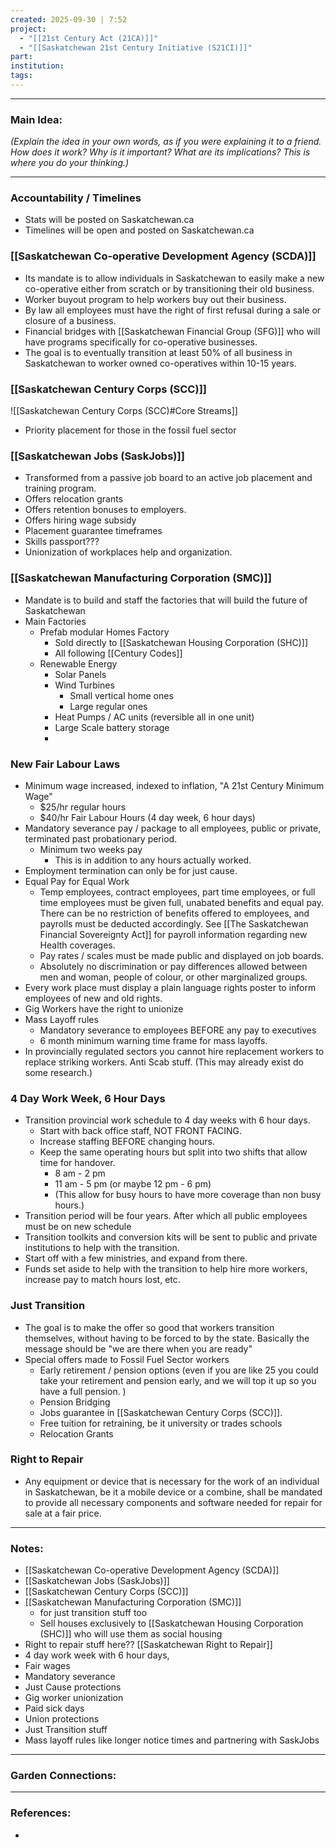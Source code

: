 ```yaml
---
created: 2025-09-30 | 7:52
project:
  - "[[21st Century Act (21CA)]]"
  - "[[Saskatchewan 21st Century Initiative (S21CI)]]"
part:
institution:
tags:
---
```

---
### Main Idea:

*(Explain the idea in your own words, as if you were explaining it to a friend. How does it work? Why is it important? What are its implications? This is where you do your thinking.)*

---

### Accountability / Timelines

- Stats will be posted on Saskatchewan.ca 
- Timelines will be open and posted on Saskatchewan.ca

### [[Saskatchewan Co-operative Development Agency (SCDA)]]

- Its mandate is to allow individuals in Saskatchewan to easily make a new co-operative either from scratch or by transitioning their old business. 
- Worker buyout program to help workers buy out their business. 
- By law all employees must have the right of first refusal during a sale or closure of a business. 
- Financial bridges with [[Saskatchewan Financial Group (SFG)]] who will have programs specifically for co-operative businesses. 
- The goal is to eventually transition at least 50% of all business in Saskatchewan to worker owned co-operatives within 10-15 years. 

### [[Saskatchewan Century Corps (SCC)]]

![[Saskatchewan Century Corps (SCC)#Core Streams]]

- Priority placement for those in the fossil fuel sector

### [[Saskatchewan Jobs (SaskJobs)]]

- Transformed from a passive job board to an active job placement and training program. 
- Offers relocation grants
- Offers retention bonuses to employers. 
- Offers hiring wage subsidy 
- Placement guarantee timeframes
- Skills passport??? 
- Unionization of workplaces help and organization. 

### [[Saskatchewan Manufacturing Corporation (SMC)]] 

- Mandate is to build and staff the factories that will build the future of Saskatchewan
- Main Factories 
	- Prefab modular Homes Factory
		- Sold directly to [[Saskatchewan Housing Corporation (SHC)]]
		- All following [[Century Codes]] 
	- Renewable Energy
		- Solar Panels
		- Wind Turbines 
			- Small vertical home ones
			- Large regular ones
		- Heat Pumps / AC units (reversible all in one unit)
		- Large Scale battery storage
		- 


### New Fair Labour Laws

- Minimum wage increased, indexed to inflation, "A 21st Century Minimum Wage"
	- $25/hr regular hours
	- $40/hr Fair Labour Hours (4 day week, 6 hour days)
- Mandatory severance pay / package to all employees, public or private, terminated past probationary period.
	- Minimum two weeks pay 
		- This is in addition to any hours actually worked. 
- Employment termination can only be for just cause. 
- Equal Pay for Equal Work
	- Temp employees, contract employees, part time employees, or full time employees must be given full, unabated benefits and equal pay. There can be no restriction of benefits offered to employees, and payrolls must be deducted accordingly. See [[The Saskatchewan Financial Sovereignty Act]] for payroll information regarding new Health coverages. 
	- Pay rates / scales must be made public and displayed on job boards.
	- Absolutely no discrimination or pay differences allowed between men and woman, people of colour, or other marginalized groups. 
- Every work place must display a plain language rights poster to inform employees of new and old rights. 
- Gig Workers have the right to unionize
- Mass Layoff rules
	- Mandatory severance to employees BEFORE any pay to executives 
	- 6 month minimum warning time frame for mass layoffs. 
- In provincially regulated sectors you cannot hire replacement workers to replace striking workers. Anti Scab stuff. (This may already exist do some research.)

### 4 Day Work Week, 6 Hour Days

- Transition provincial work schedule to 4 day weeks with 6 hour days.
	- Start with back office staff, NOT FRONT FACING.
	- Increase staffing BEFORE changing hours. 
	- Keep the same operating hours but split into two shifts that allow time for handover.  
		- 8 am - 2 pm
		- 11 am - 5 pm (or maybe 12 pm - 6 pm)
		- (This allow for busy hours to have more coverage than non busy hours.)
- Transition period will be four years. After which all public employees must be on new schedule
- Transition toolkits and conversion kits will be sent to public and private institutions to help with the transition. 
- Start off with a few ministries, and expand from there. 
- Funds set aside to help with the transition to help hire more workers, increase pay to match hours lost, etc. 
### Just Transition 

- The goal is to make the offer so good that workers transition themselves, without having to be forced to by the state. Basically the message should be "we are there when you are ready"
- Special offers made to Fossil Fuel Sector workers
	- Early retirement / pension options (even if you are like 25 you could take your retirement and pension early, and we will top it up so you have a full pension. )
	- Pension Bridging 
	- Jobs guarantee in [[Saskatchewan Century Corps (SCC)]].
	- Free tuition for retraining, be it university or trades schools
	- Relocation Grants

### Right to Repair

- Any equipment or device that is necessary for the work of an individual in Saskatchewan, be it a mobile device or a combine, shall be mandated to provide all necessary components and software needed for repair for sale at a fair price. 

--- 
### Notes:

- [[Saskatchewan Co-operative Development Agency (SCDA)]] 
- [[Saskatchewan Jobs (SaskJobs)]] 
- [[Saskatchewan Century Corps (SCC)]] 
- [[Saskatchewan Manufacturing Corporation (SMC)]] 
	- for just transition stuff too
	- Sell houses exclusively to [[Saskatchewan Housing Corporation (SHC)]] who will use them as social housing	
- Right to repair stuff here?? [[Saskatchewan Right to Repair]]
- 4 day work week with 6 hour days, 
- Fair wages 
- Mandatory severance 
- Just Cause protections
- Gig worker unionization 
- Paid sick days
- Union protections
- Just Transition stuff
- Mass layoff rules like longer notice times and partnering with SaskJobs



---
### Garden Connections:



--- 
### References: 

- 